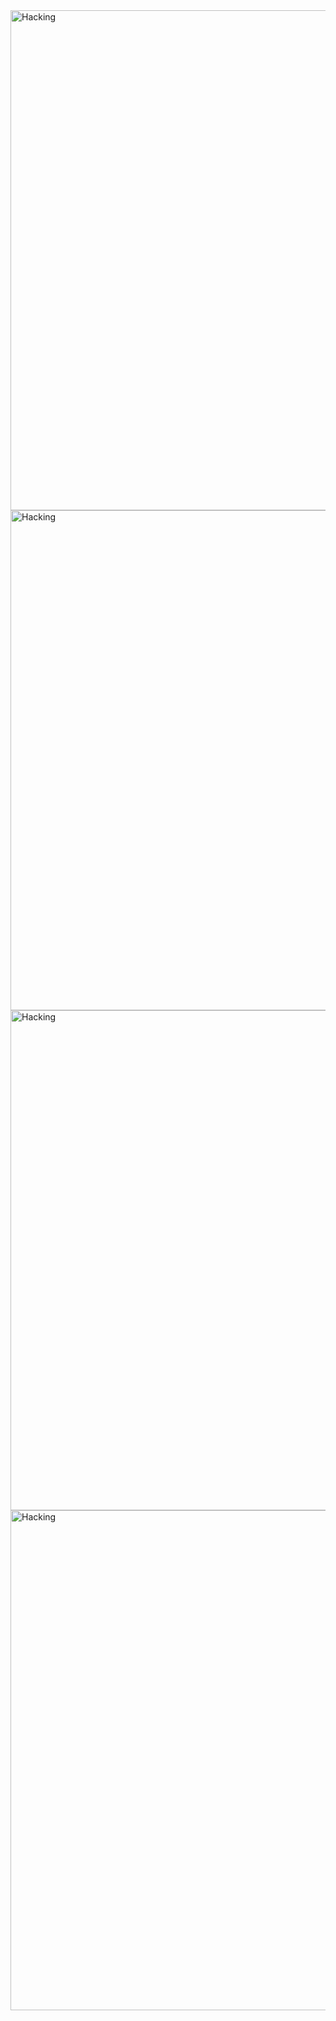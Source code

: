 
<img align="center" alt="Hacking" width="800" src="https://t4.ftcdn.net/jpg/07/32/10/81/360_F_732108134_fJIaxPtPWeZ6NB9oOrspxZ2YsAk7EDJ8.webp">
<img align="center" alt="Hacking" width="800" src="[https://stock.adobe.com/br/images/streets-of-hong-kong-in-comic-book-style-generative-ai/683508986](https://stock.adobe.com/br/images/streets-of-hong-kong-in-comic-book-style-generative-ai/683508986)">
<img align="center" alt="Hacking" width="800" src="https://media.tenor.com/GfSX-u7VGM4AAAAC/coding.gif">
<img align="center" alt="Hacking" width="800" src="https://media.tenor.com/GfSX-u7VGM4AAAAC/coding.gif">



